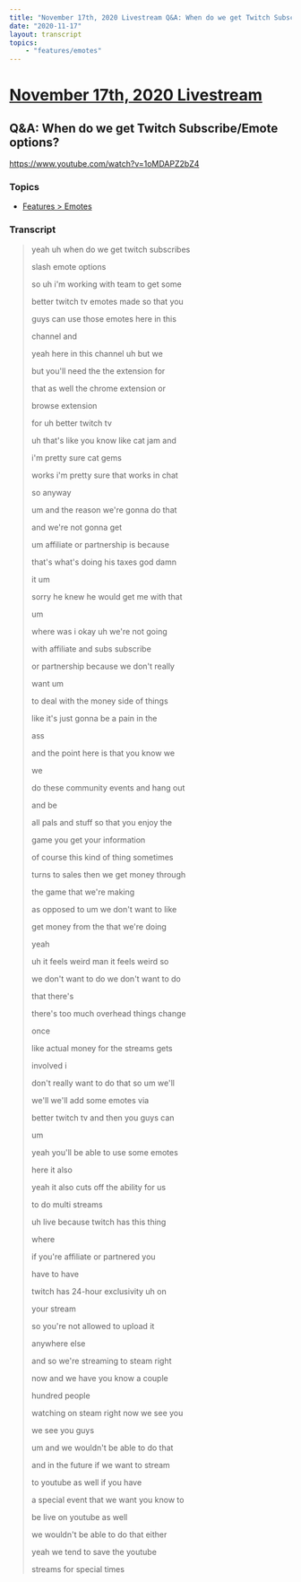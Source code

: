 ```yaml
---
title: "November 17th, 2020 Livestream Q&A: When do we get Twitch Subscribe/Emote options?"
date: "2020-11-17"
layout: transcript
topics:
    - "features/emotes"
---
```

# [November 17th, 2020 Livestream](../2020-11-17.md)
## Q&A: When do we get Twitch Subscribe/Emote options?
https://www.youtube.com/watch?v=1oMDAPZ2bZ4

### Topics
* [Features > Emotes](../topics/features/emotes.md)

### Transcript

> yeah uh when do we get twitch subscribes
> 
> slash emote options
> 
> so uh i'm working with team to get some
> 
> better twitch tv emotes made so that you
> 
> guys can use those emotes here in this
> 
> channel and
> 
> yeah here in this channel uh but we
> 
> but you'll need the the extension for
> 
> that as well the chrome extension or
> 
> browse extension
> 
> for uh better twitch tv
> 
> uh that's like you know like cat jam and
> 
>  i'm pretty sure cat gems
> 
> works i'm pretty sure that works in chat
> 
> so anyway
> 
> um and the reason we're gonna do that
> 
> and we're not gonna get
> 
> um affiliate or partnership is because
> 
> that's what's doing his taxes god damn
> 
> it um
> 
> sorry he knew he would get me with that
> 
> um
> 
>  where was i okay uh we're not going
> 
> with affiliate and subs subscribe
> 
> or partnership because we don't really
> 
> want um
> 
> to deal with the money side of things
> 
> like it's just gonna be a pain in the
> 
> ass
> 
> and the point here is that you know we
> 
> we
> 
> do these community events and hang out
> 
> and be
> 
> all pals and stuff so that you enjoy the
> 
> game you get your information
> 
> of course this kind of thing sometimes
> 
> turns to sales then we get money through
> 
> the game that we're making
> 
> as opposed to um we don't want to like
> 
> get money from the that we're doing
> 
> yeah
> 
> uh it feels weird man it feels weird so
> 
> we don't want to do we don't want to do
> 
> that there's
> 
> there's too much overhead things change
> 
> once
> 
> like actual money for the streams gets
> 
> involved i
> 
> don't really want to do that so um we'll
> 
> we'll we'll add some emotes via
> 
> better twitch tv and then you guys can
> 
> um
> 
> yeah you'll be able to use some emotes
> 
> here it also
> 
> yeah it also cuts off the ability for us
> 
> to do multi streams
> 
> uh live because twitch has this thing
> 
> where
> 
> if you're affiliate or partnered you
> 
> have to have
> 
> twitch has 24-hour exclusivity uh on
> 
> your stream
> 
> so you're not allowed to upload it
> 
> anywhere else
> 
> and so we're streaming to steam right
> 
> now and we have you know a couple
> 
> hundred people
> 
> watching on steam right now we see you
> 
> we see you guys
> 
> um and we wouldn't be able to do that
> 
> and in the future if we want to stream
> 
> to youtube as well if you have
> 
> a special event that we want you know to
> 
> be live on youtube as well
> 
> we wouldn't be able to do that either
> 
> yeah we tend to save the youtube
> 
> streams for special times
> 
